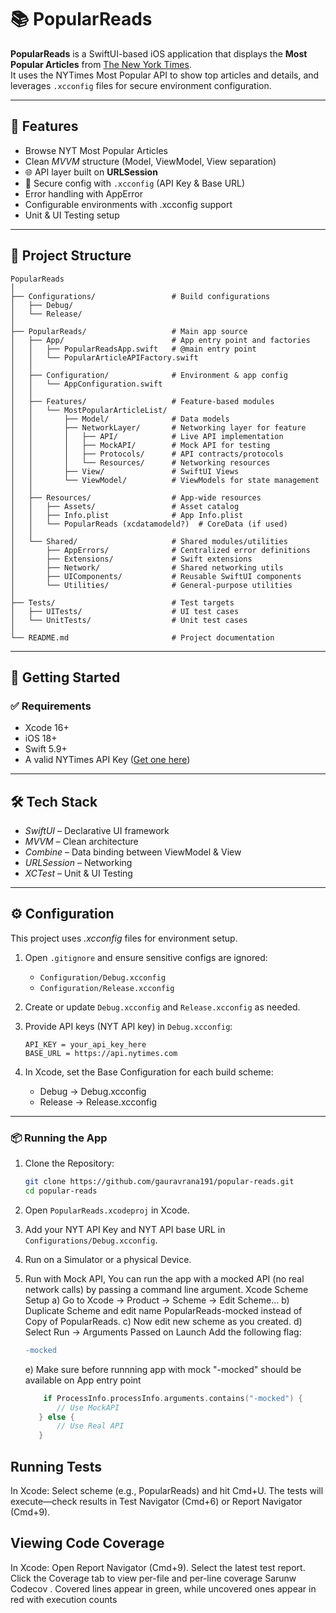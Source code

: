 # 📚 PopularReads

**PopularReads** is a SwiftUI-based iOS application that displays the **Most Popular Articles** from [The New York Times](https://developer.nytimes.com/).\
It uses the NYTimes Most Popular API to show top articles and details, and leverages `.xcconfig` files for secure environment configuration.

---

## 🚀 Features

- Browse NYT Most Popular Articles
- Clean *MVVM* structure (Model, ViewModel, View separation)
- 🌐 API layer built on **URLSession**
- 🔐 Secure config with `.xcconfig` (API Key & Base URL)
- Error handling with AppError
- Configurable environments with .xcconfig support
- Unit & UI Testing setup

---

## 📂 Project Structure

```
PopularReads
│
├── Configurations/                 # Build configurations
│   ├── Debug/
│   └── Release/
│
├── PopularReads/                   # Main app source
│   ├── App/                        # App entry point and factories
│   │   ├── PopularReadsApp.swift   # @main entry point
│   │   └── PopularArticleAPIFactory.swift
│   │
│   ├── Configuration/              # Environment & app config
│   │   └── AppConfiguration.swift
│   │
│   ├── Features/                   # Feature-based modules
│   │   └── MostPopularArticleList/
│   │       ├── Model/              # Data models
│   │       ├── NetworkLayer/       # Networking layer for feature
│   │       │   ├── API/            # Live API implementation
│   │       │   ├── MockAPI/        # Mock API for testing
│   │       │   ├── Protocols/      # API contracts/protocols
│   │       │   └── Resources/      # Networking resources
│   │       ├── View/               # SwiftUI Views
│   │       └── ViewModel/          # ViewModels for state management
│   │
│   ├── Resources/                  # App-wide resources
│   │   ├── Assets/                 # Asset catalog
│   │   ├── Info.plist              # App Info.plist
│   │   └── PopularReads (xcdatamodeld?)  # CoreData (if used)
│   │
│   └── Shared/                     # Shared modules/utilities
│       ├── AppErrors/              # Centralized error definitions
│       ├── Extensions/             # Swift extensions
│       ├── Network/                # Shared networking utils
│       ├── UIComponents/           # Reusable SwiftUI components
│       └── Utilities/              # General-purpose utilities
│
├── Tests/                          # Test targets
│   ├── UITests/                    # UI test cases
│   └── UnitTests/                  # Unit test cases
│
└── README.md                       # Project documentation

```

---

## 🚀 Getting Started

### ✅ Requirements

- Xcode 16+
- iOS 18+
- Swift 5.9+
- A valid NYTimes API Key ([Get one here](https://developer.nytimes.com/get-started))

---

## 🛠️ Tech Stack

- *SwiftUI* – Declarative UI framework
- *MVVM* – Clean architecture
- *Combine* – Data binding between ViewModel & View
- *URLSession* – Networking
- *XCTest* – Unit & UI Testing

---

## ⚙️ Configuration

This project uses *.xcconfig* files for environment setup.

1. Open `.gitignore` and ensure sensitive configs are ignored:

   - `Configuration/Debug.xcconfig`
   - `Configuration/Release.xcconfig`

2. Create or update `Debug.xcconfig` and `Release.xcconfig` as needed.

3. Provide API keys (NYT API key) in `Debug.xcconfig`:

   ```
   API_KEY = your_api_key_here
   BASE_URL = https://api.nytimes.com
   ```

4. In Xcode, set the Base Configuration for each build scheme:

   - Debug → Debug.xcconfig
   - Release → Release.xcconfig

---

### 📦 Running the App

1. Clone the Repository:

   ```bash
   git clone https://github.com/gauravrana191/popular-reads.git
   cd popular-reads
   ```

2. Open `PopularReads.xcodeproj` in Xcode.

3. Add your NYT API Key and NYT API base URL in `Configurations/Debug.xcconfig`.

4. Run on a Simulator or a physical Device.

5. Run with Mock API, You can run the app with a mocked API (no real network calls) by passing a command line argument.
     Xcode Scheme Setup
      a) Go to Xcode → Product → Scheme → Edit Scheme…
      b) Duplicate Scheme and edit name PopularReads-mocked instead of Copy of PopularReads.
      c) Now edit new scheme as you created.
      d) Select Run → Arguments Passed on Launch
         Add the following flag:
      ```diff
      -mocked
      ```
      e) Make sure before runnning app with mock "-mocked" should be available on App entry point

      ```swift
          if ProcessInfo.processInfo.arguments.contains("-mocked") {
             // Use MockAPI
         } else {
             // Use Real API
         }
      ```
## Running Tests

In Xcode:
Select scheme (e.g., PopularReads) and hit Cmd+U.
The tests will execute—check results in Test Navigator (Cmd+6) or Report Navigator (Cmd+9).

## Viewing Code Coverage

In Xcode:
Open Report Navigator (Cmd+9).
Select the latest test report.
Click the Coverage tab to view per-file and per-line coverage 
Sarunw
Codecov
.
Covered lines appear in green, while uncovered ones appear in red with execution counts

      



